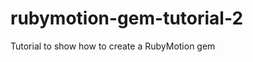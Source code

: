 rubymotion-gem-tutorial-2
=========================

Tutorial to show how to create a RubyMotion gem